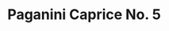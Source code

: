 ---
ee_id_thing: '101'
site: '1'
type: '2'
inv_num: 2011-022
url: 2011-022-paganini-caprice-no-5
title: Paganini Caprice No. 5
year: '2011'
display_year: '2011'
medium: Youtube video
dims: 3:41 minutes
pitch: "​Paganini's 5th re-constructed from YouTube vidz"
ps: 'It''s embarrassing to admit, but I was really trying to make like a massive meme
  with this one. Like a 1 million views meme. I thought this "had what it takes".
  Hahaha. Anyway, it didn''t, but it exists, so check it out. And pass it along if
  you are down! '
live_url: ''
related: ''
youtube: https://www.youtube.com/watch?v=JjVIwJJPGws
related_code: https://github.com/coryarcangel/Gould-Pro
imgs: paganini-2011-022-still-1-database-ih_1.jpg
subheading: ''
download: ''
add_credit: ''
commission: 'Commissioned by Whitney Museum of American Art, New York, for Cory Arcangel:
  Pro Tools'
layout: things-i-made
---